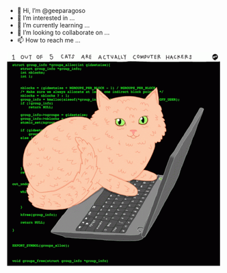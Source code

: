 




- 👋 Hi, I’m @geeparagoso
- 👀 I’m interested in ...
- 🌱 I’m currently learning ...
- 💞️ I’m looking to collaborate on ...
- 📫 How to reach me ...

<!---
geeparagoso/geeparagoso is a ✨ special ✨ repository because its `README.md` (this file) appears on your GitHub profile.
You can click the Preview link to take a look at your changes.
--->
![Screenshot](https://github.com/geeparagoso/geeparagoso/blob/main/images/cats-computer.gif)

```math \ce{$&#x5C;unicode[background-color: #4CAF50; color: white; border-radius: 4px; box-shadow: 0 2px 4px rgba(0,0,0,0.2); padding: 10px; font-family: 'Arial', sans-serif; font-size: 14px; pointer-events: none;;]{x0000}$}

